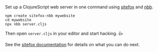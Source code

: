Set up a ClojureScript web server in one command using [sitefox](https://github.com/chr15m/sitefox) and [nbb](https://github.com/borkdude/nbb).

```shell
npm create sitefox-nbb mywebsite
cd mywebsite
npx nbb server.cljs
```

Then open `server.cljs` in your editor and start hacking. 👍

See the [sitefox documentation](https://github.com/chr15m/sitefox#batteries-included) for details on what you can do next.
